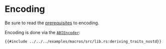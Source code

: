 # Encoding
<!-- TODO: replace all 0.46.0 with 'latest' -->
<!-- TODO: Replace all instances of `Token` and similar references with links to docs.rs. -->
Be sure to read the [prerequisites](./index.md#prerequisites-for-decodingencoding) to encoding.

Encoding is done via the [`ABIEncoder`](https://docs.rs/fuels/0.46.0/fuels/core/codec/struct.ABIEncoder.html):

```rust,ignore
{{#include ../../../examples/macros/src/lib.rs:deriving_traits_nostd}}
```
